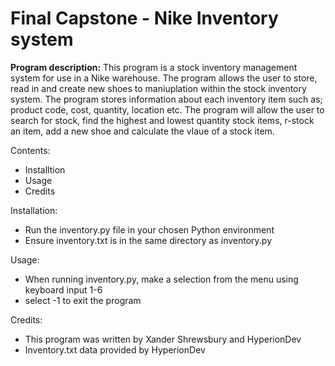 # Final Capstone - Nike Inventory system

__Program description:__
This program is a stock inventory management system for use in a Nike warehouse.
The program allows the user to store, read in and create new shoes to maniuplation within the stock inventory system.
The program stores information about each inventory item such as; product code, cost, quantity, location etc.
The program will allow the user to search for stock, find the highest and lowest quantity stock items, r-stock an item, 
add a new shoe and calculate the vlaue of a stock item. 

Contents:
- Installtion
- Usage
- Credits


Installation:
- Run the inventory.py file in your chosen Python environment
- Ensure inventory.txt is in the same directory as inventory.py


Usage:
- When running inventory.py, make a selection from the menu using keyboard input 1-6
- select -1 to exit the program

Credits:
- This program was written by Xander Shrewsbury and HyperionDev
- Inventory.txt data provided by HyperionDev
